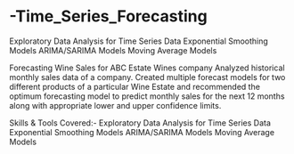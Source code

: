 # -Time_Series_Forecasting
Exploratory Data Analysis for Time Series Data Exponential Smoothing Models ARIMA/SARIMA Models Moving Average Models

Forecasting Wine Sales for ABC Estate Wines company
Analyzed historical monthly sales data of a company. Created multiple forecast models for two different products of a particular Wine Estate and recommended the optimum forecasting model to 
predict monthly sales for the next 12 months along with appropriate lower and upper confidence limits.

Skills & Tools Covered:-
Exploratory Data Analysis for Time Series Data
Exponential Smoothing Models
ARIMA/SARIMA Models
Moving Average Models
